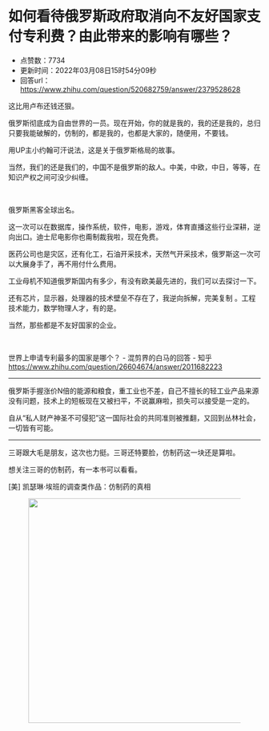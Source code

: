 # 如何看待俄罗斯政府取消向不友好国家支付专利费？由此带来的影响有哪些？
- 点赞数：7734
- 更新时间：2022年03月08日15时54分09秒
- 回答url：https://www.zhihu.com/question/520682759/answer/2379528628
<body>
 <p data-pid="Q1rIl8AB">这比用卢布还钱还狠。</p>
 <p data-pid="jGtRve4h">俄罗斯彻底成为自由世界的一员。现在开始，你的就是我的，我的还是我的，总归只要我能破解的，仿制的，都是我的，也都是大家的，随便用，不要钱。</p>
 <p data-pid="_Wub3WKb">用UP主小约翰可汗说法，这是关于俄罗斯格局的故事。</p>
 <p data-pid="bRBVYD3s">当然，我们的还是我们的，中国不是俄罗斯的敌人。中美，中欧，中日，等等，在知识产权之间可没少纠缠。</p>
 <p class="ztext-empty-paragraph"><br></p>
 <p data-pid="iBN89Atr">俄罗斯黑客全球出名。</p>
 <p data-pid="lvgmYbZ3">这一次可以在数据库，操作系统，软件，电影，游戏，体育直播这些行业深耕，逆向出口。迪士尼电影你也甭制裁我啦，现在免费。</p>
 <p data-pid="VNXgbhGn">医药公司也是灾区，还有化工，石油开采技术，天然气开采技术，俄罗斯这一次可以大展身手了，再不用付什么费用。</p>
 <p data-pid="UB6Cy4vt">工业母机不知道俄罗斯国内有多少，有没有欧美最先进的，我们可以去探讨一下。</p>
 <p data-pid="FvkiiaMI">还有芯片，显示器，处理器的技术壁垒不存在了，我逆向拆解，完美复制 。工程技术能力，数学物理人才，有的是。</p>
 <p data-pid="yVGIapl2">当然，那些都是不友好国家的企业。</p>
 <p class="ztext-empty-paragraph"><br></p>
 <p data-pid="co1o8juy">世界上申请专利最多的国家是哪个？ - 混剪界的白马的回答 - 知乎 <a href="https://www.zhihu.com/question/26604674/answer/2011682223" class="internal"><span class="invisible">https://www.</span><span class="visible">zhihu.com/question/2660</span><span class="invisible">4674/answer/2011682223</span><span class="ellipsis"></span></a></p>
 <hr>
 <p data-pid="kyYmsqtf">俄罗斯手握涨价N倍的能源和粮食，重工业也不差，自己不擅长的轻工业产品来源没有问题，技术上的短板现在又被扫平，不说赢麻啦，损失可以接受是一定的。</p>
 <p data-pid="xIeO9VLF">自从“私人财产神圣不可侵犯”这一国际社会的共同准则被推翻，又回到丛林社会，一切皆有可能。</p>
 <hr>
 <p data-pid="JlK2kOJG">三哥跟大毛是朋友，这次也力挺。三哥还特要脸，仿制药这一块还是算啦。</p>
 <p data-pid="7Dez-_wk">想关注三哥的仿制药，有一本书可以看看。</p>
 <p data-pid="gCpopZsP">[美] 凯瑟琳·埃班的调查类作品：仿制药的真相</p>
 <figure data-size="normal">
  <img src="https://picx.zhimg.com/50/v2-e0bc34e5b590e148ffcabc53eeb907e0_720w.jpg?source=1940ef5c" data-caption="" data-size="normal" data-rawwidth="448" data-rawheight="512" data-original-token="v2-f7256b869d27dad660e4395cbd51b137" data-default-watermark-src="https://pic1.zhimg.com/50/v2-f738a12d7ee7f0552bd24b157aa6c96a_720w.jpg?source=1940ef5c" class="origin_image zh-lightbox-thumb" width="448" data-original="https://pic1.zhimg.com/v2-e0bc34e5b590e148ffcabc53eeb907e0_r.jpg?source=1940ef5c">
 </figure>
 <p></p>
</body>